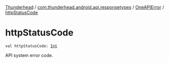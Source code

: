 [Thunderhead](../../index.md) / [com.thunderhead.android.api.responsetypes](../index.md) / [OneAPIError](index.md) / [httpStatusCode](./http-status-code.md)

# httpStatusCode

`val httpStatusCode: `[`Int`](https://kotlinlang.org/api/latest/jvm/stdlib/kotlin/-int/index.html)

API system error code.

